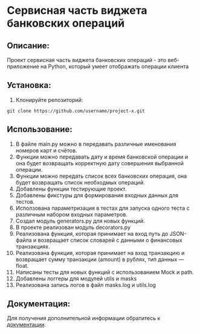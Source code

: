 # Сервисная часть виджета банковских операций

## Описание:

Проект сервисная часть виджета банковских операций - это веб-приложение на Python, который умеет отображать операции клиента

## Установка:

1. Клонируйте репозиторий:
```
git clone https://github.com/username/project-x.git
```

## Использование:

1. В файле main.py можно в передавать различные именования номеров карт и счётов.
2. Функции можно передавать дату и время банковской операции и она будет возвращать корректную дату совершения выбранной операции.
3. Функции можно передать список всех банковских операция, она будет возвращать список необходмых операций.
4. Добавлены функции тестирующие проект.
5. Добавлены фикстуры для формирования входных данных для тестов.
6. Исползована параметризация в тестах для запуска одного теста с различным набором входных параметров.
7. Создал модуль generators.py для новых функций. 
8. В проекте реализован модуль decorators.py
9. Реализована функция, которая принимает на вход путь до JSON-файла и возвращает список словарей с данными о финансовых транзакциях.
10. Реализована функция, которая принимает на вход транзакцию и возвращает сумму транзакции (amount) в рублях, тип данных — float.
11. Написаны тесты для новых функций с использованием Mock и path.
12. Добавлены логгеры для модулей utils и masks
13. Реализована запись логов в файл masks.log и utils.log


## Документация:

Для получения дополнительной информации обратитесь к [документации](docs/README.md).
